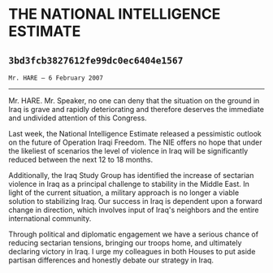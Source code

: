 # THE NATIONAL INTELLIGENCE ESTIMATE
## `3bd3fcb3827612fe99dc0ec6404e1567`
`Mr. HARE — 6 February 2007`

---


Mr. HARE. Mr. Speaker, no one can deny that the situation on the 
ground in Iraq is grave and rapidly deteriorating and therefore 
deserves the immediate and undivided attention of this Congress.

Last week, the National Intelligence Estimate released a pessimistic 
outlook on the future of Operation Iraqi Freedom. The NIE offers no 
hope that under the likeliest of scenarios the level of violence in 
Iraq will be significantly reduced between the next 12 to 18 months.

Additionally, the Iraq Study Group has identified the increase of 
sectarian violence in Iraq as a principal challenge to stability in the 
Middle East. In light of the current situation, a military approach is 
no longer a viable solution to stabilizing Iraq. Our success in Iraq is 
dependent upon a forward change in direction, which involves input of 
Iraq's neighbors and the entire international community.

Through political and diplomatic engagement we have a serious chance 
of reducing sectarian tensions, bringing our troops home, and 
ultimately declaring victory in Iraq. I urge my colleagues in both 
Houses to put aside partisan differences and honestly debate our 
strategy in Iraq.
